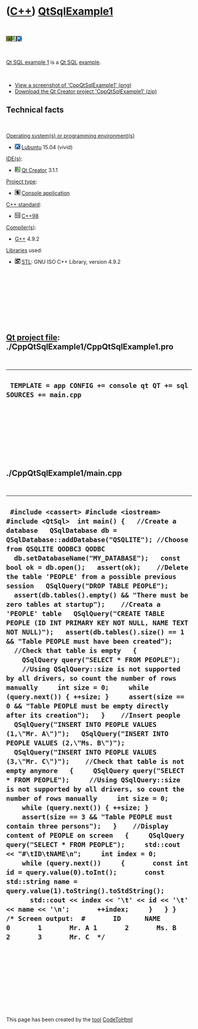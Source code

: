 



 

 

 

 

 

([C++](Cpp.htm)) [QtSqlExample1](CppQtSqlExample1.htm)
======================================================

 

![Qt](PicQt.png)![Qt
Creator](PicQtCreator.png)![Lubuntu](PicLubuntu.png)

 

[Qt SQL example 1](CppQtSqlExample1.htm) is a [Qt SQL](CppQtSql.htm)
[example](CppExample.htm).

 

-   [View a screenshot of
    'CppQtSqlExample1' (png)](CppQtSqlExample1.png)
-   [Download the Qt Creator project
    'CppQtSqlExample1' (zip)](CppQtSqlExample1.zip)

Technical facts
---------------

 

[Operating system(s) or programming environment(s)](CppOs.htm)

-   ![Lubuntu](PicLubuntu.png) [Lubuntu](CppLubuntu.htm) 15.04 (vivid)

[IDE(s)](CppIde.htm):

-   ![Qt Creator](PicQtCreator.png) [Qt Creator](CppQtCreator.htm) 3.1.1

[Project type](CppQtProjectType.htm):

-   ![console](PicConsole.png) [Console
    application](CppConsoleApplication.htm)

[C++ standard](CppStandard.htm):

-   ![C++98](PicCpp98.png) [C++98](Cpp98.htm)

[Compiler(s)](CppCompiler.htm):

-   [G++](CppGpp.htm) 4.9.2

[Libraries](CppLibrary.htm) used:

-   ![STL](PicStl.png) [STL](CppStl.htm): GNU ISO C++ Library, version
    4.9.2

 

 

 

 

 

[Qt project file](CppQtProjectFile.htm): ./CppQtSqlExample1/CppQtSqlExample1.pro
--------------------------------------------------------------------------------

 

  ----------------------------------------------------------------------
  ` TEMPLATE = app CONFIG += console qt QT += sql SOURCES += main.cpp`
  ----------------------------------------------------------------------

 

 

 

 

 

./CppQtSqlExample1/main.cpp
---------------------------

 

  ----------------------------------------------------------------------------------------------------------------------------------------------------------------------------------------------------------------------------------------------------------------------------------------------------------------------------------------------------------------------------------------------------------------------------------------------------------------------------------------------------------------------------------------------------------------------------------------------------------------------------------------------------------------------------------------------------------------------------------------------------------------------------------------------------------------------------------------------------------------------------------------------------------------------------------------------------------------------------------------------------------------------------------------------------------------------------------------------------------------------------------------------------------------------------------------------------------------------------------------------------------------------------------------------------------------------------------------------------------------------------------------------------------------------------------------------------------------------------------------------------------------------------------------------------------------------------------------------------------------------------------------------------------------------------------------------------------------------------------------------------------------------------------------------------------------------------------------------------------------------------------------------------------------------------------------------------------------------------------------------------------------------------
  ` #include <cassert> #include <iostream> #include <QtSql>  int main() {   //Create a database   QSqlDatabase db = QSqlDatabase::addDatabase("QSQLITE"); //Choose from QSQLITE QODBC3 QODBC   db.setDatabaseName("MY_DATABASE");   const bool ok = db.open();   assert(ok);    //Delete the table 'PEOPLE' from a possible previous session   QSqlQuery("DROP TABLE PEOPLE");   assert(db.tables().empty() && "There must be zero tables at startup");    //Creata a 'PEOPLE' table   QSqlQuery("CREATE TABLE PEOPLE (ID INT PRIMARY KEY NOT NULL, NAME TEXT NOT NULL)");   assert(db.tables().size() == 1 && "Table PEOPLE must have been created");    //Check that table is empty   {     QSqlQuery query("SELECT * FROM PEOPLE");     //Using QSqlQuery::size is not supported by all drivers, so count the number of rows manually     int size = 0;     while (query.next()) { ++size; }     assert(size == 0 && "Table PEOPLE must be empty directly after its creation");   }    //Insert people   QSqlQuery("INSERT INTO PEOPLE VALUES (1,\"Mr. A\")");   QSqlQuery("INSERT INTO PEOPLE VALUES (2,\"Ms. B\")");   QSqlQuery("INSERT INTO PEOPLE VALUES (3,\"Mr. C\")");    //Check that table is not empty anymore   {     QSqlQuery query("SELECT * FROM PEOPLE");     //Using QSqlQuery::size is not supported by all drivers, so count the number of rows manually     int size = 0;     while (query.next()) { ++size; }     assert(size == 3 && "Table PEOPLE must contain three persons");   }    //Display content of PEOPLE on screen   {     QSqlQuery query("SELECT * FROM PEOPLE");     std::cout << "#\tID\tNAME\n";     int index = 0;     while (query.next())     {       const int id = query.value(0).toInt();       const std::string name = query.value(1).toString().toStdString();       std::cout << index << '\t' << id << '\t' << name << '\n';       ++index;     }   } }  /* Screen output:  #       ID      NAME 0       1       Mr. A 1       2       Ms. B 2       3       Mr. C  */`
  ----------------------------------------------------------------------------------------------------------------------------------------------------------------------------------------------------------------------------------------------------------------------------------------------------------------------------------------------------------------------------------------------------------------------------------------------------------------------------------------------------------------------------------------------------------------------------------------------------------------------------------------------------------------------------------------------------------------------------------------------------------------------------------------------------------------------------------------------------------------------------------------------------------------------------------------------------------------------------------------------------------------------------------------------------------------------------------------------------------------------------------------------------------------------------------------------------------------------------------------------------------------------------------------------------------------------------------------------------------------------------------------------------------------------------------------------------------------------------------------------------------------------------------------------------------------------------------------------------------------------------------------------------------------------------------------------------------------------------------------------------------------------------------------------------------------------------------------------------------------------------------------------------------------------------------------------------------------------------------------------------------------------------

 

 

 

 

 





 




This page has been created by the [tool](Tools.htm)
[CodeToHtml](ToolCodeToHtml.htm)

